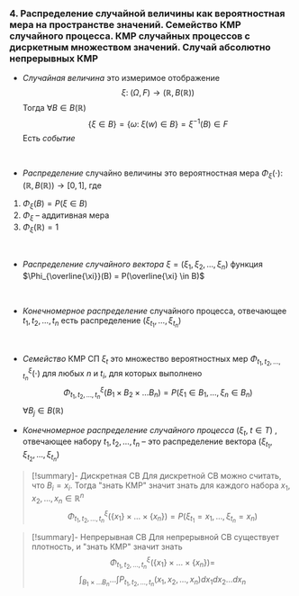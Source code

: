 ### 4.  Распределение случайной величины как вероятностная мера на пространстве значений. Семейство КМР случайного процесса. КМР случайных процессов с дисркетным множеством значений. Случай абсолютно непрерывных КМР

- *Случайная величина* это измеримое отображение $$\xi:\; (\Omega, F) \to (\mathbb{R}, B(\mathbb{R}))$$Тогда $\forall B \in B(\mathbb{R})$ $$
\{\xi \in B\} = \{\omega:\; \xi(w) \in B\} = \xi^{-1}(B) \in F $$ Есть *событие*

&nbsp;

- *Распределение* случайно величины это вероятностная мера $\Phi_{\xi}(\cdot)$: $(\mathbb{R}, B(\mathbb{R})) \to [0, 1]$, где 
1) $\Phi_{\xi}(B) = P(\xi \in B)$
2) $\Phi_{\xi}$ – аддитивная мера
3) $\Phi_{\xi}({\mathbb{R}}) = 1$

&nbsp;

- *Распределение случайного вектора* $\xi = (\xi_{1}, \xi_{2}, \dots, \xi_{n})$ функция $\Phi_{\overline{\xi}}(B) = P(\overline{\xi} \in B)$

&nbsp;

- *Конечномерное распределение* случайного процесса, отвечающее $t_{1}, t_{2}, \dots, t_{n}$ есть распределение $(\xi_{t_{1}}, \dots, \xi_{t_{n}})$

&nbsp;

- *Семейство* КМР СП $\xi_{t}$ это множество вероятностных мер $\Phi^{\xi}_{t_{1}, t_{2}, \dots, t_{n}}(\cdot)$ для  любых $n$ и $t_{i}$, для которых выполнено $$
\Phi^{\xi}_{t_{1}, t_{2}, \dots, t_{n}}(B_{1}\times B_{2}\times\dots B_{n}) = P(\xi_{1}\in B_{1}, \dots, \xi_{n} \in B_{n})$$
$\forall B_{j} \in B(\mathbb{R})$
&nbsp;

- *Конечномерное распределение случайного процесса* $(\xi_{t},\;t \in T)$ , отвечающее набору $t_1, t_2, \dots, t_n$ – это распределение вектора $(\xi_{t_1}, \xi_{t_2}, \dots, \xi_{t_n})$

>[!summary]- Дискретная СВ
Для дискретной СВ можно считать, что $B_{i} = x_{i}$. Тогда "знать КМР" значит знать для каждого набора $x_{1}, x_{2}, \dots, x_{n} \in \mathbb{R}^n$
$$\Phi_{t_{1}, t_{2}, \dots, t_{n}}^{\xi}(\{x_{1}\}\times\dots \times \{x_{n}\}) = P(\xi_{t_{1}}=x_{1}, \dots, \xi_{t_{n}} = x_{n})$$

>[!summary]- Непрерывная СВ
Для непрерывной СВ существует плотность, и "знать КМР" значит знать
$$\Phi_{t_{1}, t_{2}, \dots, t_{n}}^{\xi}(\{x_{1}\}\times\dots \times \{x_{n}\}) =$$$$ \int_{B_{1} \times\dots B_{n}}   \dots \int P_{t_{1}, t_{2}, \dots, t_{n}}(x_{1}, x_{2}, \dots , x_{n})dx_{1} dx_{2}\dots dx_{n}$$